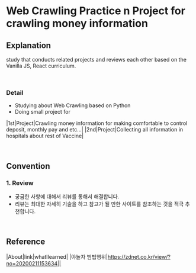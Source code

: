 # Web Crawling Practice n Project for crawling money information 
## Explanation
study that conducts related projects and reviews each other based on the Vanilla JS, React curriculum.

<br>


### Detail

- Studying about Web Crawling based on Python
- Doing small project for 

|1st|Project|Crawling money information for making comfortable to control deposit, monthly pay and etc...|
|2nd|Project|Collecting all information in hospitals about rest of Vaccine|


<br>

## Convention

### 1. Review
- 궁금한 사항에 대해서 리뷰를 통해서 해결합니다.
- 리뷰는 최대한 자세히 기술을 하고 참고가 될 만한 사이트를 참조하는 것을 적극 추천합니다. 

<br>

## Reference
|About|link|whatIlearned|
|야놀자 범법행위|https://zdnet.co.kr/view/?no=20200211153634||